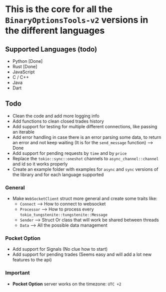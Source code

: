 # This is the core for all the `BinaryOptionsTools-v2` versions in the different languages

## Supported Languages (todo)
* Python [Done]
* Rust [Done]
* JavaScript 
* C / C++ 
* Java 
* Dart 

## Todo
* Clean the code and add more logging info
* Add functions to clean closed trades history
* Add support for testing for multiple different connections, like passing an iterable
* Add error handling in case there is an error parsing some data, to return an error and not keep waiting (It is for the `send_message` function) --> Done
* Add support for pending requests by `time` and by `price`
* Replace the `tokio::sync::oneshot` channels to `async_channel::channel` and id so it works properly
* Create an example folder with examples for `async` and `sync` versions of the library and for each language supported

### General
* Make `WebSocketClient` struct more general and create some traits like:
  * `Connect` --> How to connect to websocket
  * `Processor` --> How to process every `tokio_tungstenite::tungstenite::Message`
  * `Sender` --> Struct Or class that will work be shared between threads
  * `Data` --> All the possible data management

### Pocket Option
* Add support for Signals (No clue how to start)
* Add support for pending trades (Seems easy and will add a lot new features to the api)

### Important
* **Pocket Option** server works on the timezone: `UTC +2`